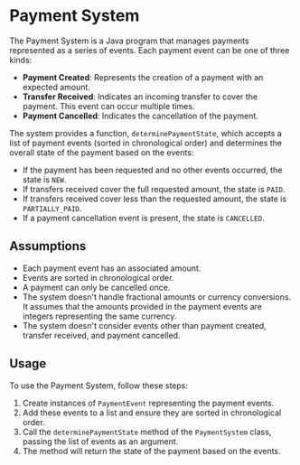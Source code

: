 # Payment System

The Payment System is a Java program that manages payments represented as a series of events. Each payment event can be one of three kinds:

- **Payment Created**: Represents the creation of a payment with an expected amount.
- **Transfer Received**: Indicates an incoming transfer to cover the payment. This event can occur multiple times.
- **Payment Cancelled**: Indicates the cancellation of the payment.

The system provides a function, `determinePaymentState`, which accepts a list of payment events (sorted in chronological order) and determines the overall state of the payment based on the events:

- If the payment has been requested and no other events occurred, the state is `NEW`.
- If transfers received cover the full requested amount, the state is `PAID`.
- If transfers received cover less than the requested amount, the state is `PARTIALLY_PAID`.
- If a payment cancellation event is present, the state is `CANCELLED`.

## Assumptions

- Each payment event has an associated amount.
- Events are sorted in chronological order.
- A payment can only be cancelled once.
- The system doesn't handle fractional amounts or currency conversions. It assumes that the amounts provided in the payment events are integers representing the same currency.
- The system doesn't consider events other than payment created, transfer received, and payment cancelled.

## Usage

To use the Payment System, follow these steps:

1. Create instances of `PaymentEvent` representing the payment events.
2. Add these events to a list and ensure they are sorted in chronological order.
3. Call the `determinePaymentState` method of the `PaymentSystem` class, passing the list of events as an argument.
4. The method will return the state of the payment based on the events.
